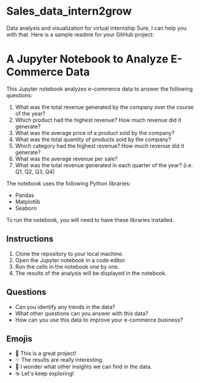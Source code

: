 # Sales_data_intern2grow
Data analysis and visualization for virtual internship
Sure, I can help you with that. Here is a sample readme for your GitHub project:

# A Jupyter Notebook to Analyze E-Commerce Data

This Jupyter notebook analyzes e-commerce data to answer the following questions:


  1. What was the total revenue generated by the company over the course of the year?
  2. Which product had the highest revenue? How much revenue did it generate?
  3. What was the average price of a product sold by the company?
  4. What was the total quantity of products sold by the company?
  5. Which category had the highest revenue? How much revenue did it generate?
  6. What was the average revenue per sale?
  7. What was the total revenue generated in each quarter of the year? (i.e. Q1, Q2, Q3, Q4)

The notebook uses the following Python libraries:

* Pandas
* Matplotlib
* Seaborn

To run the notebook, you will need to have these libraries installed.

## Instructions

1. Clone the repository to your local machine.
2. Open the Jupyter notebook in a code editor.
3. Run the cells in the notebook one by one.
4. The results of the analysis will be displayed in the notebook.

## Questions

* Can you identify any trends in the data?
* What other questions can you answer with this data?
* How can you use this data to improve your e-commerce business?

## Emojis

* :tada: This is a great project!
* :sparkles: The results are really interesting.
* :thinking: I wonder what other insights we can find in the data.
* :coffee: Let's keep exploring!
